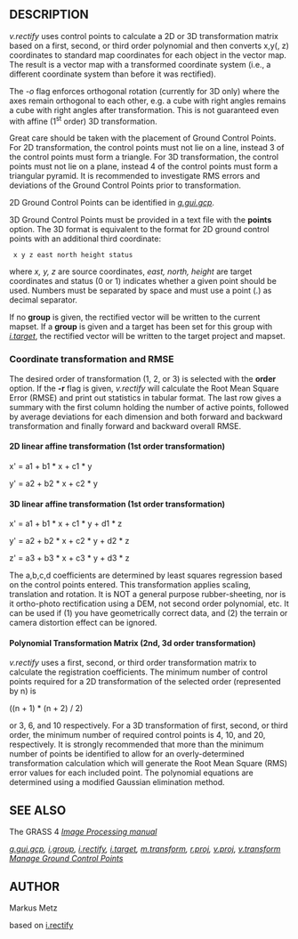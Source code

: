 ## DESCRIPTION

*v.rectify* uses control points to calculate a 2D or 3D transformation
matrix based on a first, second, or third order polynomial and then
converts x,y(, z) coordinates to standard map coordinates for each
object in the vector map. The result is a vector map with a transformed
coordinate system (i.e., a different coordinate system than before it
was rectified).

The *-o* flag enforces orthogonal rotation (currently for 3D only) where
the axes remain orthogonal to each other, e.g. a cube with right angles
remains a cube with right angles after transformation. This is not
guaranteed even with affine (1<sup>st</sup> order) 3D transformation.

Great care should be taken with the placement of Ground Control Points.
For 2D transformation, the control points must not lie on a line,
instead 3 of the control points must form a triangle. For 3D
transformation, the control points must not lie on a plane, instead 4 of
the control points must form a triangular pyramid. It is recommended to
investigate RMS errors and deviations of the Ground Control Points prior
to transformation.

2D Ground Control Points can be identified in
*[g.gui.gcp](g.gui.gcp.md)*.

3D Ground Control Points must be provided in a text file with the
**points** option. The 3D format is equivalent to the format for 2D
ground control points with an additional third coordinate:

```shell
 x y z east north height status
```

where *x, y, z* are source coordinates, *east, north, height* are target
coordinates and status (0 or 1) indicates whether a given point should
be used. Numbers must be separated by space and must use a point (.) as
decimal separator.

If no **group** is given, the rectified vector will be written to the
current mapset. If a **group** is given and a target has been set for
this group with *[i.target](i.target.md)*, the rectified vector will be
written to the target project and mapset.

### Coordinate transformation and RMSE

The desired order of transformation (1, 2, or 3) is selected with the
**order** option. If the **-r** flag is given, *v.rectify* will
calculate the Root Mean Square Error (RMSE) and print out statistics in
tabular format. The last row gives a summary with the first column
holding the number of active points, followed by average deviations for
each dimension and both forward and backward transformation and finally
forward and backward overall RMSE.

#### 2D linear affine transformation (1st order transformation)

x' = a1 + b1 \* x + c1 \* y

y' = a2 + b2 \* x + c2 \* y

#### 3D linear affine transformation (1st order transformation)

x' = a1 + b1 \* x + c1 \* y + d1 \* z

y' = a2 + b2 \* x + c2 \* y + d2 \* z

z' = a3 + b3 \* x + c3 \* y + d3 \* z

The a,b,c,d coefficients are determined by least squares regression
based on the control points entered. This transformation applies
scaling, translation and rotation. It is NOT a general purpose
rubber-sheeting, nor is it ortho-photo rectification using a DEM, not
second order polynomial, etc. It can be used if (1) you have
geometrically correct data, and (2) the terrain or camera distortion
effect can be ignored.

#### Polynomial Transformation Matrix (2nd, 3d order transformation)

*v.rectify* uses a first, second, or third order transformation matrix
to calculate the registration coefficients. The minimum number of
control points required for a 2D transformation of the selected order
(represented by n) is

((n + 1) \* (n + 2) / 2)

or 3, 6, and 10 respectively. For a 3D transformation of first, second,
or third order, the minimum number of required control points is 4, 10,
and 20, respectively. It is strongly recommended that more than the
minimum number of points be identified to allow for an overly-determined
transformation calculation which will generate the Root Mean Square
(RMS) error values for each included point. The polynomial equations are
determined using a modified Gaussian elimination method.

## SEE ALSO

The GRASS 4 *[Image Processing
manual](https://grass.osgeo.org/gdp/imagery/grass4_image_processing.pdf)*

*[g.gui.gcp](g.gui.gcp.md), [i.group](i.group.md),
[i.rectify](i.rectify.md), [i.target](i.target.md),
[m.transform](m.transform.md), [r.proj](r.proj.md), [v.proj](v.proj.md),
[v.transform](v.transform.md)*  
*[Manage Ground Control Points](wxGUI.gcp.md)*

## AUTHOR

Markus Metz

based on [i.rectify](i.rectify.md)
